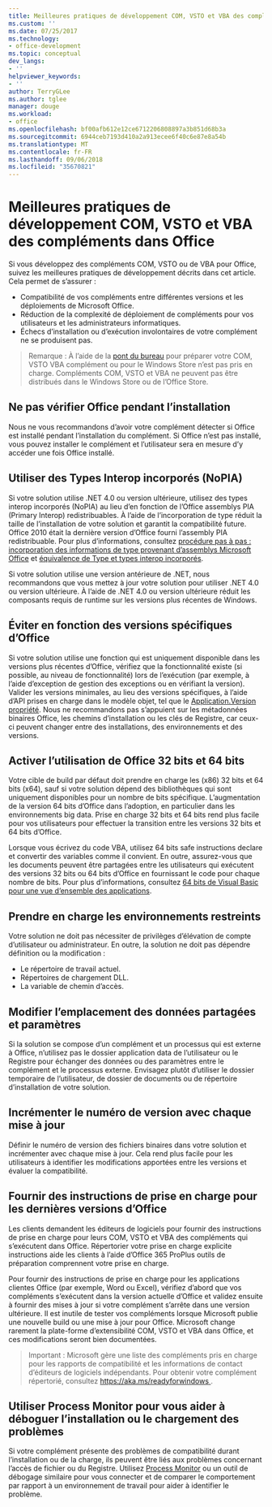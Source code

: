 ```yaml
---
title: Meilleures pratiques de développement COM, VSTO et VBA des compléments dans Office
ms.custom: ''
ms.date: 07/25/2017
ms.technology:
- office-development
ms.topic: conceptual
dev_langs:
- ''
helpviewer_keywords:
- ''
author: TerryGLee
ms.author: tglee
manager: douge
ms.workload:
- office
ms.openlocfilehash: bf00afb612e12ce6712206808897a3b851d68b3a
ms.sourcegitcommit: 6944ceb7193d410a2a913ecee6f40c6e87e8a54b
ms.translationtype: MT
ms.contentlocale: fr-FR
ms.lasthandoff: 09/06/2018
ms.locfileid: "35670821"
---
```

# <a name="development-best-practices-for-com-vsto-and-vba-add-ins-in-office"></a>Meilleures pratiques de développement COM, VSTO et VBA des compléments dans Office
  Si vous développez des compléments COM, VSTO ou de VBA pour Office, suivez les meilleures pratiques de développement décrits dans cet article.   Cela permet de s’assurer :

-  Compatibilité de vos compléments entre différentes versions et les déploiements de Microsoft Office.
-  Réduction de la complexité de déploiement de compléments pour vos utilisateurs et les administrateurs informatiques.
-  Échecs d’installation ou d’exécution involontaires de votre complément ne se produisent pas.

>Remarque : À l’aide de la [pont du bureau](/windows/uwp/porting/desktop-to-uwp-root) pour préparer votre COM, VSTO VBA complément ou pour le Windows Store n’est pas pris en charge. Compléments COM, VSTO et VBA ne peuvent pas être distribués dans le Windows Store ou de l’Office Store. 
  
## <a name="do-not-check-for-office-during-installation"></a>Ne pas vérifier Office pendant l’installation  
 Nous ne vous recommandons d’avoir votre complément détecter si Office est installé pendant l’installation du complément. Si Office n’est pas installé, vous pouvez installer le complément et l’utilisateur sera en mesure d’y accéder une fois Office installé. 
  
## <a name="use-embedded-interop-types-nopia"></a>Utiliser des Types Interop incorporés (NoPIA)  
Si votre solution utilise .NET 4.0 ou version ultérieure, utilisez des types interop incorporés (NoPIA) au lieu d’en fonction de l’Office assemblys PIA (Primary Interop) redistribuables. À l’aide de l’incorporation de type réduit la taille de l’installation de votre solution et garantit la compatibilité future. Office 2010 était la dernière version d’Office fourni l’assembly PIA redistribuable. Pour plus d’informations, consultez [procédure pas à pas : incorporation des informations de type provenant d’assemblys Microsoft Office](https://msdn.microsoft.com/library/ee317478.aspx) et [équivalence de Type et types interop incorporés](/windows/uwp/porting/desktop-to-uwp-root).

Si votre solution utilise une version antérieure de .NET, nous recommandons que vous mettez à jour votre solution pour utiliser .NET 4.0 ou version ultérieure. À l’aide de .NET 4.0 ou version ultérieure réduit les composants requis de runtime sur les versions plus récentes de Windows.
  
## <a name="avoid-depending-on-specific-office-versions"></a>Éviter en fonction des versions spécifiques d’Office  
Si votre solution utilise une fonction qui est uniquement disponible dans les versions plus récentes d’Office, vérifiez que la fonctionnalité existe (si possible, au niveau de fonctionnalité) lors de l’exécution (par exemple, à l’aide d’exception de gestion des exceptions ou en vérifiant la version). Valider les versions minimales, au lieu des versions spécifiques, à l’aide d’API prises en charge dans le modèle objet, tel que le [Application.Version propriété](https://msdn.microsoft.com/library/office/microsoft.office.interop.excel._application.version.aspx). Nous ne recommandons pas s’appuient sur les métadonnées binaires Office, les chemins d’installation ou les clés de Registre, car ceux-ci peuvent changer entre des installations, des environnements et des versions.

## <a name="enable-both-32-bit-and-64-bit-office-usage"></a>Activer l’utilisation de Office 32 bits et 64 bits   
Votre cible de build par défaut doit prendre en charge les (x86) 32 bits et 64 bits (x64), sauf si votre solution dépend des bibliothèques qui sont uniquement disponibles pour un nombre de bits spécifique. L’augmentation de la version 64 bits d’Office dans l’adoption, en particulier dans les environnements big data. Prise en charge 32 bits et 64 bits rend plus facile pour vos utilisateurs pour effectuer la transition entre les versions 32 bits et 64 bits d’Office.

Lorsque vous écrivez du code VBA, utilisez 64 bits safe instructions declare et convertir des variables comme il convient. En outre, assurez-vous que les documents peuvent être partagées entre les utilisateurs qui exécutent des versions 32 bits ou 64 bits d’Office en fournissant le code pour chaque nombre de bits. Pour plus d’informations, consultez [64 bits de Visual Basic pour une vue d’ensemble des applications](https://msdn.microsoft.com/library/office/gg264421.aspx).

## <a name="support-restricted-environments"></a>Prendre en charge les environnements restreints   
Votre solution ne doit pas nécessiter de privilèges d’élévation de compte d’utilisateur ou administrateur. En outre, la solution ne doit pas dépendre définition ou la modification :

- Le répertoire de travail actuel.
- Répertoires de chargement DLL.
- La variable de chemin d’accès.

## <a name="change-the-save-location-of-shared-data-and-settings"></a>Modifier l’emplacement des données partagées et paramètres
Si la solution se compose d’un complément et un processus qui est externe à Office, n’utilisez pas le dossier application data de l’utilisateur ou le Registre pour échanger des données ou des paramètres entre le complément et le processus externe. Envisagez plutôt d’utiliser le dossier temporaire de l’utilisateur, de dossier de documents ou de répertoire d’installation de votre solution.

## <a name="increment-the-version-number-with-each-update"></a>Incrémenter le numéro de version avec chaque mise à jour
Définir le numéro de version des fichiers binaires dans votre solution et incrémenter avec chaque mise à jour. Cela rend plus facile pour les utilisateurs à identifier les modifications apportées entre les versions et évaluer la compatibilité.

## <a name="provide-support-statements-for-the-latest-versions-of-office"></a>Fournir des instructions de prise en charge pour les dernières versions d’Office
Les clients demandent les éditeurs de logiciels pour fournir des instructions de prise en charge pour leurs COM, VSTO et VBA des compléments qui s’exécutent dans Office. Répertorier votre prise en charge explicite instructions aide les clients à l’aide d’Office 365 ProPlus outils de préparation comprennent votre prise en charge. 

Pour fournir des instructions de prise en charge pour les applications clientes Office (par exemple, Word ou Excel), vérifiez d’abord que vos compléments s’exécutent dans la version actuelle d’Office et validez ensuite à fournir des mises à jour si votre complément s’arrête dans une version ultérieure. Il est inutile de tester vos compléments lorsque Microsoft publie une nouvelle build ou une mise à jour pour Office. Microsoft change rarement la plate-forme d’extensibilité COM, VSTO et VBA dans Office, et ces modifications seront bien documentées.

>Important : Microsoft gère une liste des compléments pris en charge pour les rapports de compatibilité et les informations de contact d’éditeurs de logiciels indépendants. Pour obtenir votre complément répertorié, consultez [ https://aka.ms/readyforwindows ](https://aka.ms/readyforwindows).

## <a name="use-process-monitor-to-help-debug-installation-or-loading-issues"></a>Utiliser Process Monitor pour vous aider à déboguer l’installation ou le chargement des problèmes
Si votre complément présente des problèmes de compatibilité durant l’installation ou de la charge, ils peuvent être liés aux problèmes concernant l’accès de fichier ou du Registre. Utilisez [Process Monitor](/sysinternals/downloads/procmon) ou un outil de débogage similaire pour vous connecter et de comparer le comportement par rapport à un environnement de travail pour aider à identifier le problème.
